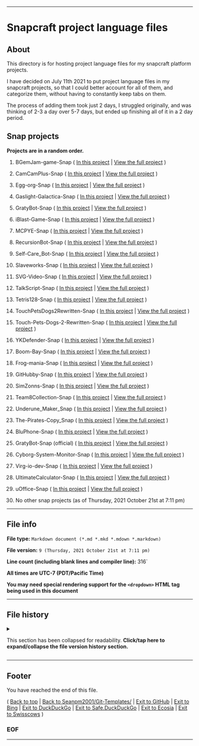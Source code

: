 
***

# Snapcraft project language files

## About

This directory is for hosting project language files for my snapcraft platform projects.

I have decided on July 11th 2021 to put project language files in my snapcraft projects, so that I could better account for all of them, and categorize them, without having to constantly keep tabs on them.

The process of adding them took just 2 days, I struggled originally, and was thinking of 2-3 a day over 5-7 days, but ended up finishing all of it in a 2 day period.

## Snap projects

**Projects are in a random order.**

1. BGemJam-game-Snap ( [In this project](/Git-Templates/ProjectLanguageFiles/Snapcraft/BGemJam-game-Snap/) | [View the full project](https://github.com/BGemJam-game/BGemJam-game-Snap/) )

2. CamCamPlus-Snap ( [In this project](/Git-Templates/ProjectLanguageFiles/Snapcraft/CamCamPlus-Snap/) | [View the full project](https://github.com/CamCamPlus/CamCamPlus-Snap/) )

3. Egg-org-Snap ( [In this project](/Git-Templates/ProjectLanguageFiles/Snapcraft/Egg-org-Snap/) | [View the full project](https://github.com/Egg-org/Egg-org-Snap/) )

4. Gaslight-Galactica-Snap ( [In this project](/Git-Templates/ProjectLanguageFiles/Snapcraft/Gaslight-Galactica-Snap/) | [View the full project](https://github.com/Gaslight-Galactica/Gaslight-Galactica-Snap/) )

5. GratyBot-Snap ( [In this project](/Git-Templates/ProjectLanguageFiles/Snapcraft/GratyBot-Snap/) | [View the full project](https://github.com/Seanpm2001-Robotics/GratyBot-Snap/) )

6. iBlast-Game-Snap ( [In this project](/Git-Templates/ProjectLanguageFiles/Snapcraft/iBlast-Game-Snap/) | [View the full project](https://github.com/iBlast-Game/iBlast-Game-Snap/) )

7. MCPYE-Snap ( [In this project](/Git-Templates/ProjectLanguageFiles/Snapcraft/MCPYE-Snap/) | [View the full project](https://github.com/MCPYE/MCPYE-Snap/) )

8. RecursionBot-Snap ( [In this project](/Git-Templates/ProjectLanguageFiles/Snapcraft/RecursionBot-Snap/) | [View the full project](https://github.com/Seanpm2001-Robotics/RecursionBot-Snap/) )

9. Self-Care_Bot-Snap ( [In this project](/Git-Templates/ProjectLanguageFiles/Snapcraft/Self-Care_Bot-Snap/) | [View the full project](https://github.com/Seanpm2001-Robotics/Self-Care_Bot-Snap/) )

10. Slaveworks-Snap ( [In this project](/Git-Templates/ProjectLanguageFiles/Snapcraft/Slaveworks-Snap/) | [View the full project](https://github.com/Slaveworks/Slaveworks-Snap/) )

11. SVG-Video-Snap ( [In this project](/Git-Templates/ProjectLanguageFiles/Snapcraft/SVG-video-Snap/) | [View the full project](https://github.com/SVG-video/SVG-video-Snap/) )

12. TalkScript-Snap ( [In this project](/Git-Templates/ProjectLanguageFiles/Snapcraft/TalkScript-Snap/) | [View the full project](https://github.com/TalkScript/TalkScript-Snap/) )

13. Tetris128-Snap ( [In this project](/Git-Templates/ProjectLanguageFiles/Snapcraft/Tetris128-Snap/) | [View the full project](https://github.com/Tetris128/Tetris128-Snap/) )

14. TouchPetsDogs2Rewritten-Snap ( [In this project](/Git-Templates/ProjectLanguageFiles/Snapcraft/TouchPetsDogs2Rewritten-Snap/) | [View the full project](https://github.com/TouchPetsDogs2Rewritten/TouchPetsDogs2Rewritten-Snap/) )

15. Touch-Pets-Dogs-2-Rewritten-Snap ( [In this project](/Git-Templates/ProjectLanguageFiles/Snapcraft/Touch-Pets-Dogs-2-Rewritten-Snap/) | [View the full project](https://github.com/TouchPetsDogs2Rewritten/Touch-Pets-Dogs-2-Rewritten-Snap/) )

16. YKDefender-Snap ( [In this project](/Git-Templates/ProjectLanguageFiles/Snapcraft/YKDefender-Snap/) | [View the full project](https://github.com/YKDefender/YKDefender-Snap) )

17. Boom-Bay-Snap ( [In this project](/Git-Templates/ProjectLanguageFiles/Snapcraft/Boom-Bay-Snap/) | [View the full project](https://github.com/Boom-Bay/Boom-Bay-Snap/) )

18. Frog-mania-Snap ( [In this project](/Git-Templates/ProjectLanguageFiles/Snapcraft/Frog-mania-Snap/) | [View the full project](https://github.com/Frog-mania/Frog-mania-Snap/) )

19. GitHubby-Snap ( [In this project](/Git-Templates/ProjectLanguageFiles/Snapcraft/GitHubby-Snap/) | [View the full project](https://github.com/GitHubby-development/GitHubby-Snap/) )

20. SimZonns-Snap ( [In this project](/Git-Templates/ProjectLanguageFiles/Snapcraft/SimZonns-Snap/) | [View the full project](https://github.com/SimZonns/SimZonns-Snap/) )

21. Team8Collection-Snap ( [In this project](/Git-Templates/ProjectLanguageFiles/Snapcraft/Team8Collection-Snap/) | [View the full project](https://github.com/Team8Collection/Team8Collection-Snap/) )

22. Underune_Maker_Snap ( [In this project](/Git-Templates/ProjectLanguageFiles/Snapcraft/Underune_Maker-_nap/) | [View the full project](https://github.com/Underune_Maker/Underune_Maker_Snap/) )

23. The-Pirates-Copy_Snap ( [In this project](/Git-Templates/ProjectLanguageFiles/Snapcraft/The-Pirates-Copy-Snap/) | [View the full project](https://github.com/The-Pirates-Copy/The-Pirates-Copy-Snap/) )

24. BluPhone-Snap ( [In this project](/Git-Templates/ProjectLanguageFiles/Snapcraft/BluPhone-Snap/) | [View the full project](https://github.com/BluPhone/BluPhone-Snap/) )

25. GratyBot-Snap (official) ( [In this project](/Git-Templates/ProjectLanguageFiles/Snapcraft/GratyBot-Snap-1/) | [View the full project](https://github.com/GratyBot/GratyBot-Snap/) )

26. Cyborg-System-Monitor-Snap ( [In this project](/Git-Templates/ProjectLanguageFiles/Snapcraft/Cyborg-System-Monitor-Snap/) | [View the full project](https://github.com/Seanpm2001-Snapcraft/Cyborg-System-Monitor-Snap) )

27. Virg-io-dev-Snap ( [In this project](/Git-Templates/ProjectLanguageFiles/Snapcraft/Virg-io-dev-Snap/) | [View the full project](https://github.com/Seanpm2001-Snapcraft/Virg-io-dev-Snap) )

28. UltimateCalculator-Snap ( [In this project](/Git-Templates/ProjectLanguageFiles/Snapcraft/UltimateCalculator-Snap/) | [View the full project](https://github.com/Seanpm2001-Snapcraft/UltimateCalculator-Snap) )

29. uOffice-Snap ( [In this project](/Git-Templates/ProjectLanguageFiles/Snapcraft/uOffice-Snap/) | [View the full project](https://github.com/Seanpm2001-Snapcraft/uOffice-Snap) )

30. No other snap projects (as of Thursday, 2021 October 21st at 7:11 pm)

***

## File info

**File type:**  `Markdown document (*.md *.mkd *.mdown *.markdown)`

**File version:** `9 (Thursday, 2021 October 21st at 7:11 pm)`

**Line count (including blank lines and compiler line):** 316`

**All times are UTC-7 (PDT/Pacific Time)**

**You may need special rendering support for the `<dropdown>` HTML tag being used in this document**

***

## File history

<details>
  <summary><p>This section has been collapsed for readability. <b>Click/tap here to expand/collapse the file version history section.</b></p></summary>

**Version 1 (Sunday, July 11th 2021 at 8:51 pm)**

> Changes:

> * Started the file

> * Added the todo section

> * Added the snap projects section

> * Added the file info section

> * Added the file history section

> * Added the footer

> * No other changes in version 1

**Version 2 (Monday, July 12th 2021 at 4:07 pm)**

> Changes:

> * Changed the TODO section to the About section

> * Updated the list to contain entries for the current 15 snap projects

> * Updated the file info section

> * Updated the file history section

> * No other changes in version 2

**Version 3 (Wednesday, July 14th 2021 at 5:46 pm)**

> Changes:

> * Updated the list to add the most recent entry (1x)

> * Updated the file info section

> * Updated the file history section

> * No other changes in version 3

**Version 4 (Wednesday, July 21st 2021 at 8:58 pm)**

> Changes:

> * Updated the list to add the most recent entry (4x)

> * Updated the file info section

> * Updated the file history section

> * No other changes in version 4

**Version 5 (Saturday, July 24th 2021 at 9:55 pm)**

> Changes:

> * Updated the list to add the most recent entry (1x)

> * Updated the file info section

> * Updated the file history section

> * No other changes in version 5

**Version 6 (Saturday, July 31st 2021 at 7:14 pm)**

> Changes:

> * Updated the list to add the most recent entry (1x)

> * Updated the file info section

> * Updated the file history section

> * No other changes in version 6

**Version 7 (Wednesday, August 11th 2021 at 7:23 pm)**

> Changes:

> * Updated the list to add the most recent entry (3x)

> * Updated the file info section

> * Updated the file history section

> * Updated the footer

> * No other changes in version 7

**Version 8 (Tuesday, 2021 September 7th at 5:03 pm)**

> Changes:

> * Updated the list to add the most recent entry (3x)

> * Updated the file info section

> * Updated the file history section

> * Updated the footer to add support for safe.duckduckgo and Swisscows

> * No other changes in version 8

**Version 9 (Thursday, 2021 October 21st at 7:11 pm)**

> Changes:

> * Updated the list to add the most recent entry (1x)

> * Updated the file info section

> * Updated the file history section

> * No other changes in version 9

**Version 10 (Coming soon)**

> Changes:

> * Coming soon!

> * No other changes in version 10

**Version 11 (Coming soon)**

> Changes:

> * Coming soon!

> * No other changes in version 11

**Version 12 (Coming soon)**

> Changes:

> * Coming soon!

> * No other changes in version 12

**Version 13 (Coming soon)**

> Changes:

> * Coming soon!

> * No other changes in version 13

**Version 14 (Coming soon)**

> Changes:

> * Coming soon!

> * No other changes in version 14

**Version 15 (Coming soon)**

> Changes:

> * Coming soon!

> * No other changes in version 15

**Version 16 (Coming soon)**

> Changes:

> * Coming soon!

> * No other changes in version 16

**Version 17 (Coming soon)**

> Changes:

> * Coming soon!

> * No other changes in version 17

**Version 18 (Coming soon)**

> Changes:

> * Coming soon!

> * No other changes in version 18

</details>

***

## Footer

You have reached the end of this file.

( [Back to top](#Snapcraft-project-language-files) | [Back to Seanpm2001/Git-Templates/](/Git-Templates/) | [Exit to GitHub](https://github.com/) | [Exit to Bing](https://www.bing.com/) | [Exit to DuckDuckGo](https://duckduckgo.com/) | [Exit to Safe.DuckDuckGo](https://safe.duckduckgo.com/) | [Exit to Ecosia](https://www.ecosia.org/) | [Exit to Swisscows](https://www.swisscows.com/) )

### EOF

***

<!--

## TODO

I have deciced to put project language files in my snapcraft projects, so that I could better account for all of them, and categorize them, without having to constantly keep tabs on them.

I have 16 project language files to create before I am caught up. Once done, a `README.md` file and a `/!DOCS/` directory similar to the one in the GitHub Pages project language file directory will be created here.

I am expected to be finished and ready to do this by by July 12th to July 14th 2021.

!-->
